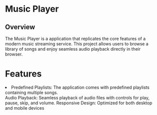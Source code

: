 <h1>Music Player</h1>
<h2>Overview</h2>
The Music Player is a application that replicates the core features of a modern music streaming service. This project allows users to browse a library of songs and enjoy seamless audio playback directly in their browser.
<h1>Features</h1>
<li>Predefined Playlists: The application comes with predefined playlists containing multiple songs.</li>
Audio Playback: Seamless playback of audio files with controls for play, pause, skip, and volume.
Responsive Design: Optimized for both desktop and mobile devices
